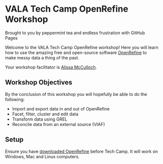 # VALA Tech Camp OpenRefine Workshop
Brought to you by peppermint tea and endless frustration with GitHub Pages

Welcome to the VALA Tech Camp OpenRefine workshop! Here you will learn how to use the amazing free and open-source software [OpenRefine](http://openrefine.org/) to make messy data a thing of the past. 

Your workshop facilitator is [Alissa McCulloch](https://twitter.com/lissertations).

## Workshop Objectives ##
By the conclusion of this workshop you will hopefully be able to do the following:

* Import and export data in and out of OpenRefine
* Facet, filter, cluster and edit data
* Transform data using GREL
* Reconcile data from an external source (VIAF)

## Setup ##
Ensure you have [downloaded OpenRefine](http://openrefine.org/download) before Tech Camp. It will work on Windows, Mac and Linux computers.
